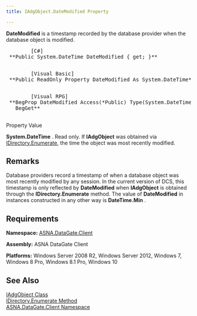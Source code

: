 ```yaml
---
title: IAdgObject.DateModified Property

---
```


**DateModified** is a timestamp recorded by the database provider when the database object is modified.
<pre>        <span class="lang">[C#]</span>
 **Public System.DateTime DateModified { get; }** 
      </pre>
<pre>        <span class="lang">[Visual Basic] </span>
 **Public ReadOnly Property DateModified As System.DateTime** 
      </pre>
<pre class="prettyprint">
        <span class="lang">[Visual RPG]</span>
 **BegProp DateModified Access(*Public) Type(System.DateTime)
   BegGet** 
      </pre>

Property Value <p> **System.DateTime** . Read only. If **IAdgObject** was obtained via [IDirectory.Enumerate](idirectory-class-enumerate-method.html), the time the object was most recently modified. 
## Remarks

Database providers record a timestamp of when a database object was most recently modified by any session. In the current version of DCS, this timestamp is only reflected by **DateModified** when **IAdgObject** is obtained through the **IDirectory.Enumerate** method. The value of **DateModified** in instances constructed in any other way is **DateTime.Min** .
## Requirements

**Namespace:** [ASNA.DataGate.Client](datagate-client-namespace.html) 

**Assembly:** ASNA DataGate Client

**Platforms:** Windows Server 2008 R2, Windows Server 2012, Windows 7, Windows 8 Pro, Windows 8.1 Pro, Windows 10
## See Also


[IAdgObject Class](iadg-object-class.html)
      <br />
[IDirectory.Enumerate Method](idirectory-class-enumerate-method.html)
      <br />
[ASNA.DataGate.Client Namespace](datagate-client-namespace.html)

